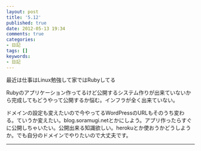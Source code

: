 ```yaml
---
layout: post
title: '5.12'
published: true
date: 2012-05-13 19:34
comments: true
categories:
- 日記
tags: []
keywords:
- 日記
---
```

最近は仕事はLinux勉強して家ではRubyしてる

Rubyのアプリケーション作ってるけど公開するシステム作りが出来ていないから完成してもどうやって公開するか悩む。インフラが全く出来ていない。

ドメインの設定も変えたいので今やってるWordPressのURLもそのうち変わる。ていうか変えたい。blog.soramugi.netとかにしよう。アプリ作ったらすぐに公開しちゃいたい。公開出来る知識欲しい。herokuとか使おうかどうしようか。でも自分のドメインでやりたいので大丈夫です。

---

